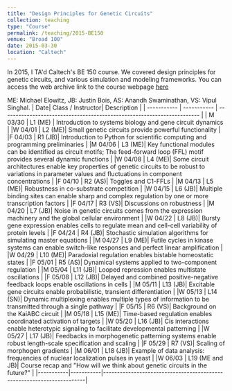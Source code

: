 ```yaml
---
title: "Design Principles for Genetic Circuits"
collection: teaching
type: "Course"
permalink: /teaching/2015-BE150
venue: "Broad 100"
date: 2015-03-30
location: "Caltech"
---
```


In 2015, I TA'd Caltech's BE 150 course. We covered design principles for genetic circuits, and various simulation and modeling frameworks.
You can access the web archive link to the course webpage [here](
https://web.archive.org/web/20190710165919/http://be150.caltech.edu/2015/index.html)

ME: Michael Elowitz, JB: Justin Bois, AS: Anandh Swaminathan, VS: Vipul Singhal. 
| Date|	Class / Instructor| Description	|
| ----------- | ----------- | ----------------------------------------------------------------------- |
| M 03/30	|	L1 (ME) | Introduction to systems biology and gene circuit dynamics 	|
|W 04/01	|	L2 (ME)| Small genetic circuits provide powerful functionality 	|
|F 04/03	|	R1 (JB)| Introduction to Python for scientific computing and programming preliminaries 	|
|M 04/06	|	L3 (ME)| Key functional modules can be identified as circuit motifs; The feed-forward loop (FFL) motif provides several dynamic functions 	|
|W 04/08	|	L4 (ME)| Some circuit architectures enable key properties of genetic circuits to be robust to variations in parameter values and fluctuations in component concentrations 	|
|F 04/10	|	R2 (AS)| Toggles and C1-FFLs 	|
|M 04/13	|	L5 (ME)| Robustness in co-substrate competition 	|
|W 04/15	|	L6 (JB)| Multiple binding sites can enable sharp and complex regulation by one or more transcription factors 	|
|F 04/17	|	R3 (VS)| Discussions on robustness 	|
|M 04/20	|	L7 (JB)| Noise in genetic circuits comes from the expression machinery and the global cellular environment 	|
|W 04/22	|	L8 (JB)| Bursty gene expression enables cells to regulate mean and cell-cell variability of protein levels 	|
|F 04/24	|	R4 (JB)| Stochastic simulation algorithms for simulating master equations 	|
|M 04/27	|	L9 (ME)| Futile cycles in kinase systems can enable switch-like responses and perfect linear amplification 	|
|W 04/29	|	L10 (ME)| Paradoxial regulation enables bistable homeostatic states 	|
|F 05/01	|	R5 (AS)| Dynamical systems applied to two-component regulation 	|
|M 05/04	|	L11 (JB)| Looped repression enables multistate oscillations 	|
|F 05/08	|	L12 (JB)| Delayed and combined positive-negative feedback loops enable oscillations in cells |
|M 05/11	|	L13 (JB)| Excitable gene circuits enable probabilistic, transient differentiation 	|
|W 05/13	|	L14 (SN)| Dynamic multiplexing enables multiple types of information to be transmitted through a single pathway 	|
|F 05/15	|	R6 (VS)| Background on the KaiABC circuit 	|
|M 05/18	|	L15 (ME)| Time-based regulation enables coordinated activation of targets 	|
|W 05/20	|	L16 (JB)| Cis interactions enable heterotypic signaling to facilitate developmental patterning 	|
|W 05/27	|	L17 (JB)| Feedbacks in morphogenetic patterning systems enable robust length-scale specification and scaling 	|
|F 05/29	|	R7 (VS)| Scaling of morphogen gradients 	|
|M 06/01	|	L18 (JB)| Example of data analysis: frequencies of nuclear localization pulses in yeast 	|
|W 06/03	|	L19 (ME and JB)| Course recap and "How will we think about genetic circuits in the future?" 	|
|-----------|-----------|-----------------------------------------------------------------------|


